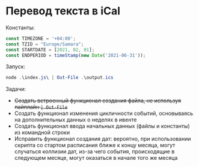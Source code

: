 # Перевод текста в iCal

Константы:
```js
const TIMEZONE = '+04:00';
const TZID = "Europe/Samara";
const STARTDATE = [2021, 02, 01];
const ENDPERIOD = timeStamp(new Date('2021-06-31'));
```

Запуск:
```ps1
node .\index.js\ | Out-File .\output.ics
```

Задачи:
- ~~Создать встроенный функционал создания файла, не используя пайплайн `| Out-File`~~
- Создать функционал изменения цикличности событий, основываясь на дополнительных данных о неделях в ивенте
- Создать функционал ввода начальных данных (файлы и константы) из командной строки
- Исправить функционал создания дат: вероятно, при использовании скрипта со стартом расписания ближе к концу месяца, могут случаться коллизии дат, из-за чего события, происходящие в следующем месяце, могут оказаться в начале того же месяца
